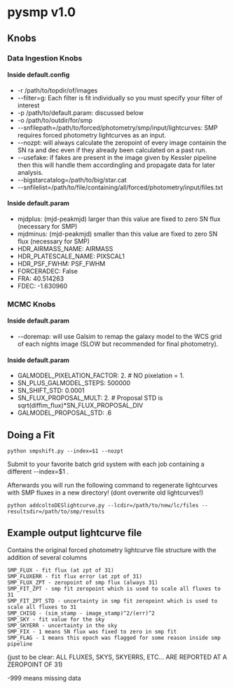 # pysmp v1.0

## Knobs

### Data Ingestion Knobs
#### Inside default.config
* -r /path/to/topdir/of/images
* --filter=g: Each filter is fit individually so you must specify your filter of interest
* -p /path/to/default.param: discussed below
* -o /path/to/outdir/for/smp
* --snfilepath=/path/to/forced/photometry/smp/input/lightcurves: SMP requires forced photometry lightcurves as an input.
* --nozpt: will always calculate the zeropoint of every image containin the SN ra and dec even if they already been calculated on a past run.
* --usefake: if fakes are present in the image given by Kessler pipeline then this will handle them accordingling and propagate data for later analysis.
* --bigstarcatalog=/path/to/big/star.cat
* --snfilelist=/path/to/file/containing/all/forced/photometry/input/files.txt
#### Inside default.param
* mjdplus: (mjd-peakmjd) larger than this value are fixed to zero SN flux (necessary for SMP)
* mjdminus: (mjd-peakmjd) smaller than this value are fixed to zero SN flux (necessary for SMP)
* HDR_AIRMASS_NAME: AIRMASS
* HDR_PLATESCALE_NAME: PIXSCAL1
* HDR_PSF_FWHM: PSF_FWHM
* FORCERADEC: False
* FRA: 40.514263
* FDEC: -1.630960
### MCMC Knobs

#### Inside default.param
* --doremap: will use Galsim to remap the galaxy model to the WCS grid of each nights image (SLOW but recommended for final photometry).

#### Inside default.param
* GALMODEL_PIXELATION_FACTOR: 2. # NO pixelation = 1.
* SN_PLUS_GALMODEL_STEPS: 500000
* SN_SHIFT_STD: 0.0001
* SN_FLUX_PROPOSAL_MULT: 2. # Proposal STD is sqrt(diffim_flux)*SN_FLUX_PROPOSAL_DIV
* GALMODEL_PROPOSAL_STD: .6


## Doing a Fit

```
python smpshift.py --index=$1 --nozpt
```

Submit to your favorite batch grid system with each job containing a different --index=$1 .


Afterwards you will run the following command to regenerate lightcurves with SMP fluxes in a new directory! (dont overwrite old lightcurves!)

```
python addcoltoDESlightcurve.py --lcdir=/path/to/new/lc/files --resultsdir=/path/to/smp/results
```

## Example output lightcurve file

Contains the original forced photometry lightcurve file structure with the addition of several columns
```
SMP_FLUX - fit flux (at zpt of 31)
SMP_FLUXERR - fit flux error (at zpt of 31)
SMP_FLUX_ZPT - zeropoint of smp flux (always 31)
SMP_FIT_ZPT - smp fit zeropoint which is used to scale all fluxes to 31
SMP_FIT_ZPT_STD - uncertainty in smp fit zeropoint which is used to scale all fluxes to 31
SMP_CHISQ - (sim_stamp - image_stamp)^2/(err)^2
SMP_SKY - fit value for the sky
SMP_SKYERR - uncertainty in the sky
SMP_FIX - 1 means SN flux was fixed to zero in smp fit
SMP_FLAG - 1 means this epoch was flagged for some reason inside smp pipeline
```
(just to be clear: ALL FLUXES, SKYS, SKYERRS, ETC... ARE REPORTED AT A ZEROPOINT OF 31)

-999 means missing data
